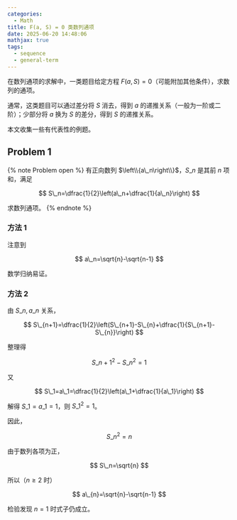 ```yaml
---
categories:
  - Math
title: F(a, S) = 0 类数列通项
date: 2025-06-20 14:48:06
mathjax: true
tags:
  - sequence
  - general-term
---
```


在数列通项的求解中，一类题目给定方程 $F\left(a, S\right)=0$（可能附加其他条件），求数列的通项。

通常，这类题目可以通过差分将 $S$ 消去，得到 $a$ 的递推关系（一般为一阶或二阶）；少部分将 $a$ 换为 $S$ 的差分，得到 $S$ 的递推关系。

本文收集一些有代表性的例题。

## Problem 1

{% note Problem open %}
有正向数列 $\left\\{a\_n\right\\}$，$S\_n$ 是其前 $n$ 项和，满足

$$
S\_n=\dfrac{1}{2}\left(a\_n+\dfrac{1}{a\_n}\right)
$$

求数列通项。
{% endnote %}

### 方法 1

注意到

$$
a\_n=\sqrt{n}-\sqrt{n-1}
$$

数学归纳易证。

### 方法 2

由 $S\_n,a\_n$ 关系，

$$
S\_{n+1}=\dfrac{1}{2}\left(S\_{n+1}-S\_{n}+\dfrac{1}{S\_{n+1}-S\_{n}}\right)
$$

整理得

$$
S\_{n+1}^2-S\_{n}^2=1
$$

又

$$
S\_1=a\_1=\dfrac{1}{2}\left(a\_1+\dfrac{1}{a\_1}\right)
$$

解得 $S\_1=a\_1=1$，则 $S\_1^2=1$。

因此，

$$
S\_n^2=n
$$

由于数列各项为正，

$$
S\_n=\sqrt{n}
$$

所以（$n\geqslant 2$ 时）

$$
a\_{n}=\sqrt{n}-\sqrt{n-1}
$$

检验发现 $n=1$ 时式子仍成立。
